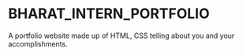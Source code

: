 # BHARAT_INTERN_PORTFOLIO

A portfolio website made up of HTML,
CSS telling about you and your
accomplishments.
